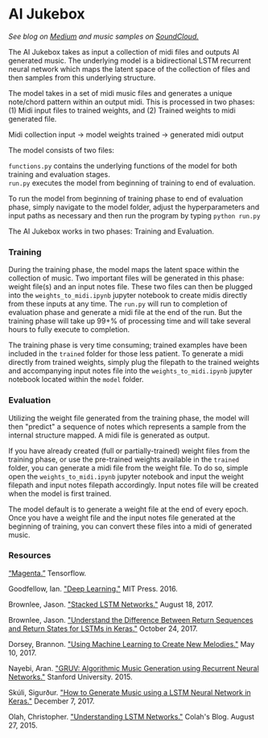 # AI Jukebox

_See blog on [Medium](https://medium.com/@cipher813) and music samples on [SoundCloud.](https://soundcloud.com/bcm822)_

The AI Jukebox takes as input a collection of midi files and outputs AI generated music.  The underlying model is a bidirectional LSTM recurrent neural network which maps the latent space of the collection of files and then samples from this underlying structure.  

The model takes in a set of midi music files and generates a unique note/chord pattern within an output midi.  This is processed in two phases: (1) Midi input files to trained weights, and (2) Trained weights to midi generated file.  

Midi collection input -> model weights trained -> generated midi output

The model consists of two files:

`functions.py` contains the underlying functions of the model for both training and evaluation stages.  
`run.py` executes the model from beginning of training to end of evaluation.  

To run the model from beginning of training phase to end of evaluation phase, simply navigate to the model folder, adjust the hyperparameters and input paths as necessary and then run the program by typing `python run.py`

The AI Jukebox works in two phases: Training and Evaluation.  

### Training

During the training phase, the model maps the latent space within the collection of music.  Two important files will be generated in this phase: weight file(s) and an input notes file.  These two files can then be plugged into the `weights_to_midi.ipynb` jupyter notebook to create midis directly from these inputs at any time.  The `run.py` will run to completion of evaluation phase and generate a midi file at the end of the run.  But the training phase will take up 99+% of processing time and will take several hours to fully execute to completion.    

The training phase is very time consuming; trained examples have been included in the `trained` folder for those less patient.  To generate a midi directly from trained weights, simply plug the filepath to the trained weights and accompanying input notes file into the `weights_to_midi.ipynb` jupyter notebook located within the `model` folder.  

### Evaluation

Utilizing the weight file generated from the training phase, the model will then "predict" a sequence of notes which represents a sample from the internal structure mapped.  A midi file is generated as output.  

If you have already created (full or partially-trained) weight files from the training phase, or use the pre-trained weights available in the `trained` folder, you can generate a midi file from the weight file.  To do so, simple open the `weights_to_midi.ipynb` jupyter notebook and input the weight filepath and input notes filepath accordingly.  Input notes file will be created when the model is first trained.  

The model default is to generate a weight file at the end of every epoch.  Once you have a weight file and the input notes file generated at the beginning of training, you can convert these files into a midi of generated music.  


### Resources

[“Magenta.”](https://magenta.tensorflow.org/) Tensorflow.

Goodfellow, Ian. ["Deep Learning."](http://www.deeplearningbook.org/) MIT Press. 2016.

Brownlee, Jason. ["Stacked LSTM Networks."](https://machinelearningmastery.com/stacked-long-short-term-memory-networks/) August 18, 2017.

Brownlee, Jason. ["Understand the Difference Between Return Sequences and Return States for LSTMs in Keras."](https://machinelearningmastery.com/return-sequences-and-return-states-for-lstms-in-keras/) October 24, 2017.   

Dorsey, Brannon.  ["Using Machine Learning to Create New Melodies."](https://brangerbriz.com/blog/using-machine-learning-to-create-new-melodies/) May 10, 2017.

Nayebi, Aran. ["GRUV: Algorithmic Music Generation using Recurrent Neural Networks."](https://www.arxiv.org) Stanford University. 2015.  

Skúli, Sigurður.  ["How to Generate Music using a LSTM Neural Network in Keras."](https://towardsdatascience.com/how-to-generate-music-using-a-lstm-neural-network-in-keras-68786834d4c5) December 7, 2017.

Olah, Christopher. ["Understanding LSTM Networks."](https://colah.github.io/posts/2015-08-Understanding-LSTMs/) Colah's Blog. August 27, 2015.
